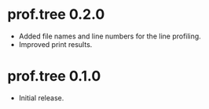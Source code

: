 # prof.tree 0.2.0

- Added file names and line numbers for the line profiling.
- Improved print results.

# prof.tree 0.1.0

* Initial release.
